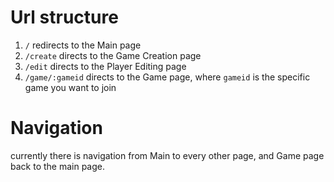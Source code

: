 # Url structure
1. `/` redirects to the Main page
2. `/create` directs to the Game Creation page
3. `/edit` directs to the Player Editing page
4. `/game/:gameid` directs to the Game page, where `gameid` is the specific game you want to join

# Navigation
currently there is navigation from Main to every other page, and Game page back
to the main page.
